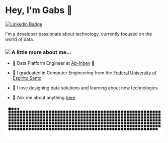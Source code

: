 # Hey, I'm Gabs 👋

[![Linkedin Badge](https://img.shields.io/badge/-GabrielFraga-blue?style=flat-square&logo=Linkedin&logoColor=white&link=https://www.linkedin.com/in/gabriel-f-fraga/)](https://www.linkedin.com/in/gabriel-f-fraga/)

I'm a developer passionate about technology, currently focused on the world of data.

### <img src="https://media.giphy.com/media/VgCDAzcKvsR6OM0uWg/giphy.gif" width="50"> A little more about me...  

- 💼 Data Platform Engineer at [Ab-Inbev](https://www.ab-inbev.com/) 🍻

- 📖 I graduated in Computer Engineering from the [Federal University of Espirito Santo](https://www.ufes.br/)

- 🖤 I love designing data solutions and learning about new technologies 
  
- 💬 Ask me about anything [here](https://github.com/gabsfava/gabsfava/issues)


<picture>
  <source
    media="(prefers-color-scheme: dark)"
    srcset="https://raw.githubusercontent.com/platane/snk/output/github-contribution-grid-snake-dark.svg"
  />
  <source
    media="(prefers-color-scheme: light)"
    srcset="https://raw.githubusercontent.com/platane/snk/output/github-contribution-grid-snake.svg"
  />
  <img
    alt="github contribution grid snake animation"
    src="https://raw.githubusercontent.com/platane/snk/output/github-contribution-grid-snake.svg"
  />
</picture>
